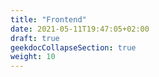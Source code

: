 ```yaml
---
title: "Frontend"
date: 2021-05-11T19:47:05+02:00
draft: true
geekdocCollapseSection: true
weight: 10
---
```


